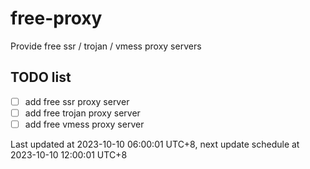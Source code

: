 
# free-proxy
Provide free ssr / trojan / vmess proxy servers


## TODO list
- [ ] add free ssr proxy server
- [ ] add free trojan proxy server
- [ ] add free vmess proxy server

Last updated at 2023-10-10 06:00:01 UTC+8, next update schedule at 2023-10-10 12:00:01 UTC+8

